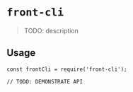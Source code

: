 # `front-cli`

> TODO: description

## Usage

```
const frontCli = require('front-cli');

// TODO: DEMONSTRATE API
```
